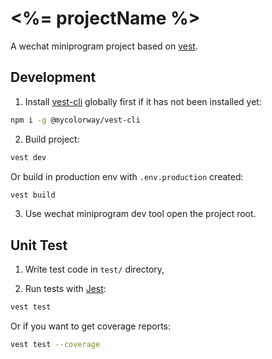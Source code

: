 # <%= projectName %>
A wechat miniprogram project based on [vest](https://github.com/mycolorway/vest).

## Development

1. Install [vest-cli](https://github.com/mycolorway/vest/packages/@mycolorway/vest-cli) globally first if it has not been installed yet:

```bash
npm i -g @mycolorway/vest-cli
```

2. Build project:

```bash
vest dev
```

Or build in production env with `.env.production` created:

```bash
vest build
```

3. Use wechat miniprogram dev tool open the project root.


## Unit Test

1. Write test code in `test/` directory,

2. Run tests with [Jest](https://jestjs.io/):

```bash
vest test
```

Or if you want to get coverage reports:

```bash
vest test --coverage
```
